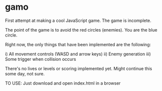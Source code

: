 # gamo
First attempt at making a cool JavaScript game. The game is incomplete.

The point of the game is to avoid the red circles (enemies). You are the blue circle.

Right now, the only things that have been implemented are the following: 

i) All movement controls (WASD and arrow keys)
ii) Enemy generation
iii) Some trigger when collision occurs

There's no lives or levels or scoring implemented yet. Might continue this some day, not sure. 

TO USE: Just download and open index.html in a browser
